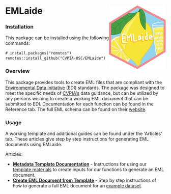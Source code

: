 # EMLaide <a href='https://CVPIA-OSC.github.io/EMLaide'><img src='man/figures/hex_logo.png' align ="right" height="200" /></a> 

### Installation
This package can be installed using the following commands: 
```{r}
# install.packages("remotes")
remotes::install_github("CVPIA-OSC/EMLaide")
```
### Overview

This package provides tools to create EML files that are compliant
with the [Environmental Data Initiative](https://portal.edirepository.org/nis/home.jsp) (EDI) standards. The package was designed to meet the specific needs of [CVPIA's](http://cvpia.scienceintegrationteam.com/) data guidance, but can be utilized by any persons wishing to create a working EML document that can be submitted to EDI. Documentation for each function can be found in the Reference tab. The full EML schema can be found on their [website](https://eml.ecoinformatics.org/schema/index.html).

### Usage 
A working template and additional guides can be found under the 'Articles' tab. These articles give step by step instructions for generating EML documents using EMLaide. 


Articles: 

* **[Metadata Template Documentation](https://cvpia-osc.github.io/EMLaide/articles/template-doc.html)** - Instructions for using our [template materials](https://cvpia-data-stewardship.s3-us-west-1.amazonaws.com/metadata+template.zip) to create inputs for our functions to generate an EML document. 
* **[Create EML Document from Template](https://cvpia-osc.github.io/EMLaide/articles/create-EML-from-template.html)** - Step by step instructions of how to generate a full EML document for an [example dataset](https://cvpia-data-stewardship.s3-us-west-1.amazonaws.com/hannon-example.zip). 







